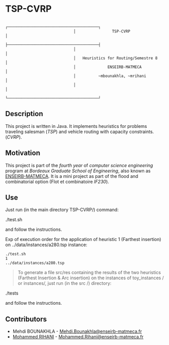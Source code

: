 # TSP-CVRP


                                  ┌────────────────────────────────────────┐
                                  │                TSP-CVRP                │
                                  ├────────────────────────────────────────┤
                                  │                                        │
                                  │   Heuristics for Routing/Semestre 8    │
                                  │              ENSEIRB-MATMECA           │
                                  │          ~mbounakhla, ~mrihani         │
                                  │                                        │
                                  └────────────────────────────────────────┘

## Description

This project is written in Java. It implements heuristics for problems traveling salesman (*TSP*) and vehicle routing with capacity constraints. (*CVRP*).

## Motivation

This project is part of the *fourth year* of *computer science engineering* program at *Bordeaux Graduate School of Engineering*, also known as [ENSEIRB-MATMECA][].
It is a mini project as part of the flood and combinatorial option (Flot et combinatoire *IF230*).


## Use


Just run (in the main directory TSP-CVRP/) command:

./test.sh

and follow the instructions.

Exp of execution order for the application of heuristic 1 (Farthest insertion) on ../data/instances/a280.tsp instance:

	./test.sh
	1
	../data/instances/a280.tsp

> To generate a file src/res containing the results of the two heuristics (Farthest Insertion & Arc insertion) on the instances of toy_instances / or instances/, just run (in the
src /) directory:

./tests

and follow the instructions.

## Contributors

- Mehdi BOUNAKHLA - Mehdi.Bounakhla@enseirb-matmeca.fr
- [Mohammed RIHANI][] - Mohammed.Rihani@enseirb-matmeca.fr


[Mohammed RIHANI]: http://mrihani.vvv.enseirb-matmeca.fr
[ENSEIRB-MATMECA]: http://www.enseirb-matmeca.fr
[Bordeaux-INP]: https://www.bordeaux-inp.fr/
